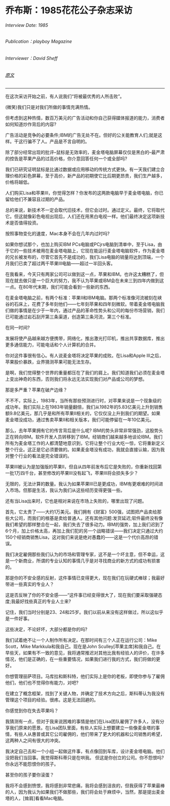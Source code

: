 # 乔布斯：1985花花公子杂志采访

###### Interview Date: 1985
###### Publication：playboy Magazine
###### Interviewer：David Sheff
###### [原文](https://allaboutstevejobs.com/verbatim/interviews/playboy_1985)
---

在这次采访开始之前，有人说我们“将被最优秀的人所击败”。

(微笑)我们只是对我们所做的事情充满热情。

但考虑到这种热情，数百万美元的广告活动和你自己获得媒体报道的能力，消费者如何知道炒作背后的内容?

广告活动是竞争的必要条件;IBM的广告无处不在。但好的公关能教育人们;就是这样。干这行骗不了人。产品是不言自明的。

除了部分经常出现的批评–鼠标是无效率的，麦金塔电脑屏幕仅仅是黑白的–最严肃的控告是苹果产品的过高价格，你介意回答任何一个或全部吗?

我们已研究证明鼠标是比通过数据或应用移动的传统方式更快。有一天我们建立合理价格的彩色屏幕，至于高价，新产品的初期使它比后期更昂贵，我们生产越多，价格将越低。

人们购买Lisa和苹果III，你觉得怎样？你发布的这两款电脑早于麦金塔电脑，你已留给他们不兼容且过期的产品。


总的来说，新技术不一定会取代旧技术，但它会过时。通过定义。最终，它将取代它。但这就像彩色电视出现后，人们还在用黑白电视一样。他们最终决定这项新技术是否值得投资。

按照事物变化的速度，Mac本身不会在几年内过时吗?

如果你想试那个，也加上购买IBM PCs电脑或PCjrs电脑到清单中，至于Lisa，由于它的一些技术被用在麦金塔电脑上，它现在能运行麦金塔电脑软件，作为麦金塔的兄长被发布的，尽管它首先不是成功的，我们Lisa电脑的销量将达到顶端，一个月我们已卖了超过两千苹果III电脑——超过一半回头客。

在我看来，今天只有两家公司可以做到这一点，苹果和IBM。也许这太糟糕了，但现在就去做只是一个巨大的努力，我不认为苹果或IBM会在未来三到四年内做到这一点。在80年代末期，我们可能会看到一些新的东西。

在麦金塔电脑之前，有两个标准：苹果II和IBM电脑。那两个标准像河流被刻在峡谷的石床上，花费了多年刻他们——七年刻苹果和四年刻微软。带着麦金塔电脑我们做的事情是在少于一年内，通过产品的革命性势头和公司的每份市场营销，我们已可能通过岩石刮开第三条渠道，创造第三条河流，第三个标准。

在同一时间?

发展将使产品越来越方便携带，网络化，推出激光打印机，推出共享数据库，推出更多通信能力，可能电话和个人计算机的合并。


你对这件事很有信心。有人说麦金塔将决定苹果的成败。在Lisa和Apple III之后，苹果股价暴跌，业界猜测苹果可能无法生存。

是啊，我们觉得整个世界的重量都压在了我们的肩上。我们知道我们必须在麦金塔上变出神奇的东西，否则我们将永远无法实现我们对产品或公司的梦想。

那是多严重？苹果在破产边缘？

不不不，实际上，1983年，当所有那些预测进行时，对苹果来说是一个现象级的成功年。我们实际上在1983年销量翻倍，我们从1982年的5.83亿美元上升到销售额9.8亿美元，那几乎是和所有苹果II相关的，它仅仅没上升到我们的期望。如果麦金塔没成功，通过售卖苹果II和相关版本，我们可能停留在一年10亿美元。

那么，去年苹果拥有它的传言背后是什么呢?
IBM的势头非常非常强劲，这股势头正在转向IBM。软件开发人员转移到了IBM。经销商们越来越多地谈论IBM。我们所有为麦金塔工作的人都清楚地意识到，它将让整个行业大吃一惊，它将重新定义整个行业。这正是它必须要做的。如果麦金塔没有成功，我就会直接认输，因为我对整个行业的看法是完全错误的。                             

苹果III被认为是加强版的苹果II，但自从四年前发布后它是失败的，你重新找回第一批1万四千台，甚至修改的苹果III没有起飞，苹果III将会损失多少？

无限的，无法计算的数量。我认为如果苹果III已是更成功，IBM有更艰难的时间进入市场。但那是生活，我认为我们从这些经历变得更强一些。

还有当Lisa出来时，它也是相对来说在市场上失败的，哪里出现了问题。

首先，它太贵了——大约1万美元。我们拥有《财富》500强，试图把产品卖给那些大公司，而我们的根基是卖给普通人。还有其他问题:发货延迟;软件最终没有像我们希望的那样整合在一起，我们失去了很多动力。IBM的强势，加上我们迟到了6个月，加上价格太高，再加上我们犯的另一个战略错误——我们决定只通过大约150个经销商销售Lisa，这对我们来说是绝对愚蠢的——这是一个代价高昂的错误。

我们决定雇佣那些我们认为的市场和管理专家，这不是一个坏主意，但不幸运，这是一个新商业，所谓的专业认知的事情几乎是对寻找商业的新方式的成功有损害的。

那是你的不安全感的反射，这件事情已变得更大，现在我们在玩硬式棒球；我最好带进一些真实的专业人？

这是否反映了你的不安全感——“这件事已经变得很大了，现在我们要采取强硬态度;我最好找些真正的专业人士来?

记住，我们当时分别是23、24和25岁。我们以前从来没有这样做过，所以这似乎是一件好事。

这些决定，不论好坏，大部分都是你的吗?

我们试着绝不让一个人制作所有决定。在那时间有三个人正在运行公司：Mike Scott，Mike Markkula和我自己。现在是John Sculley[苹果主席]和我自己。在早些天，如果有不一致的意见，我将通常推迟对其他比我有经验人的评价，在许多情况，他们是正确的，在一些重要情况，如果我们进行我的方式，我们将做的更好。


你想管理丽萨项目。马库拉和斯科特，他们实际上是你的老板，即使你参与了雇佣他们，他们也不觉得你有能力，对吧?

在建立了概念框架，找到了关键人物，并确定了技术方向之后，斯科蒂认为我没有管理这个项目的经验。很疼。这是无法回避的。

你感觉到你在失去苹果吗？

我猜测有一点，但对于我来说困难的事情是他们在Lisa团队雇佣了许多人，没有分享我们原来的愿景。在Lisa团队里面，有些人实际上想要建立一些像麦金塔的事情，有些人从惠普或其它公司雇佣的，他们带来了更大的机器和公司销售的希望，这两种人之间有很大的冲突。

我决定自己去和一个小组一起做这件事，有点像回到车库，设计麦金塔电脑。他们没把我们当回事。我觉得斯科蒂只是在哄我。
但这是你创立的公司。你不怨恨吗?
你永远不能怨恨你的孩子。

甚至你的孩子要你滚蛋？

我将不会感到愤恨，我将感到非常悲痛，我将会感到沮丧的，但我获得了苹果最棒的人，因为我认为如果我们不做那些，我们将会处于麻烦中，当然，那是提出麦金塔的人，[耸肩]看看Mac电脑。
